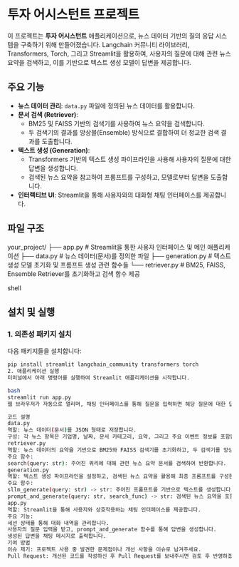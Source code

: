 # 투자 어시스턴트 프로젝트

이 프로젝트는 **투자 어시스턴트** 애플리케이션으로, 뉴스 데이터 기반의 질의 응답 시스템을 구축하기 위해 만들어졌습니다. Langchain 커뮤니티 라이브러리, Transformers, Torch, 그리고 Streamlit을 활용하여, 사용자의 질문에 대해 관련 뉴스 요약을 검색하고, 이를 기반으로 텍스트 생성 모델이 답변을 제공합니다.

## 주요 기능

- **뉴스 데이터 관리**: `data.py` 파일에 정의된 뉴스 데이터를 활용합니다.
- **문서 검색 (Retriever)**: 
  - BM25 및 FAISS 기반의 검색기를 사용하여 뉴스 요약을 검색합니다.
  - 두 검색기의 결과를 앙상블(Ensemble) 방식으로 결합하여 더 정교한 검색 결과를 도출합니다.
- **텍스트 생성 (Generation)**:
  - Transformers 기반의 텍스트 생성 파이프라인을 사용해 사용자의 질문에 대한 답변을 생성합니다.
  - 검색된 뉴스 요약을 참고하여 프롬프트를 구성하고, 모델로부터 답변을 도출합니다.
- **인터랙티브 UI**: Streamlit을 통해 사용자와의 대화형 채팅 인터페이스를 제공합니다.

## 파일 구조

your_project/ ├── app.py # Streamlit을 통한 사용자 인터페이스 및 메인 애플리케이션 ├── data.py # 뉴스 데이터(문서)를 정의한 파일 ├── generation.py # 텍스트 생성 모델 초기화 및 프롬프트 생성 관련 함수들 └── retriever.py # BM25, FAISS, Ensemble Retriever를 초기화하고 검색 함수 제공

shell
## 설치 및 실행

### 1. 의존성 패키지 설치

다음 패키지들을 설치합니다:

```bash
pip install streamlit langchain_community transformers torch
2. 애플리케이션 실행
터미널에서 아래 명령어를 실행하여 Streamlit 애플리케이션을 시작합니다.

bash
streamlit run app.py
웹 브라우저가 자동으로 열리며, 채팅 인터페이스를 통해 질문을 입력하면 해당 질문에 대한 답변이 생성됩니다.

코드 설명
data.py
역할: 뉴스 데이터(문서)를 JSON 형태로 저장합니다.
구성: 각 뉴스 항목은 기업명, 날짜, 문서 카테고리, 요약, 그리고 주요 이벤트 정보를 포함합니다.
retriever.py
역할: 뉴스 데이터의 요약을 기반으로 BM25와 FAISS 검색기를 초기화하고, 두 검색기를 앙상블 방식으로 결합합니다.
주요 함수:
search(query: str): 주어진 쿼리에 대해 관련 뉴스 요약 문서를 검색하여 반환합니다.
generation.py
역할: 텍스트 생성 파이프라인을 설정하고, 검색된 뉴스 요약을 활용해 최종 프롬프트를 구성한 후 답변을 생성합니다.
주요 함수:
sllm_generate(query: str) -> str: 주어진 프롬프트를 기반으로 텍스트를 생성합니다.
prompt_and_generate(query: str, search_func) -> str: 검색된 뉴스 요약을 포함하여 프롬프트를 구성하고 최종 답변을 생성합니다.
app.py
역할: Streamlit을 통해 사용자와 상호작용하는 채팅 인터페이스를 제공합니다.
주요 기능:
세션 상태를 통해 대화 내역을 관리합니다.
사용자의 질문 입력을 받고, prompt_and_generate 함수를 통해 답변을 생성합니다.
생성된 답변을 채팅 메시지로 출력합니다.
기여 방법
이슈 제기: 프로젝트 사용 중 발견한 문제점이나 개선 사항을 이슈로 남겨주세요.
Pull Request: 개선된 코드를 작성하신 후 Pull Request를 보내주시면 검토 후 반영하겠습니다.
